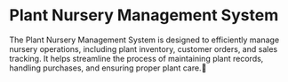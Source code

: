 # Plant Nursery Management System

The Plant Nursery Management System is designed to efficiently manage nursery operations, including plant inventory, customer orders, and sales tracking. 
It helps streamline the process of maintaining plant records, handling purchases, and ensuring proper plant care.🌱

